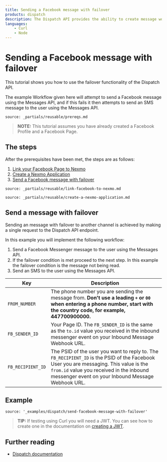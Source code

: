 ```yaml
---
title: Sending a Facebook message with failover
products: dispatch
description: The Dispatch API provides the ability to create message workflows with failover to secondary channels. This tutorial looks at using the Dispatch API to send a Facebook message with failover to the SMS channel.
languages:
    - Curl
    - Node
---
```


# Sending a Facebook message with failover

This tutorial shows you how to use the failover functionality of the Dispatch API.

The example Workflow given here will attempt to send a Facebook message using the Messages API, and if this fails it then attempts to send an SMS message to the user using the Messages API.

```partial
source: _partials/reusable/prereqs.md
```

> **NOTE:** This tutorial assumes you have already created a Facebook Profile and a Facebook Page.

## The steps

After the prerequisites have been met, the steps are as follows:

1. [Link your Facebook Page to Nexmo](#link-your-facebook-page-to-your-nexmo-account)
2. [Create a Nexmo Application](#create-a-nexmo-application)
3. [Send a Facebook message with failover](#send-a-message-with-failover)

```partial
source: _partials/reusable/link-facebook-to-nexmo.md
```

```partial
source: _partials/reusable/create-a-nexmo-application.md
```

## Send a message with failover

Sending an message with failover to another channel is achieved by making a single request to the Dispatch API endpoint.

In this example you will implement the following workflow:

1. Send a Facebook Messenger message to the user using the Messages API.
2. If the failover condition is met proceed to the next step. In this example the failover condition is the message not being read.
3. Send an SMS to the user using the Messages API.

Key | Description
-- | --
`FROM_NUMBER` | The phone number you are sending the message from. **Don't use a leading `+` or `00` when entering a phone number, start with the country code, for example, 447700900000.**
`FB_SENDER_ID` | Your Page ID. The `FB_SENDER_ID` is the same as the `to.id` value you received in the inbound messenger event on your Inbound Message Webhook URL.
`FB_RECIPIENT_ID` | The PSID of the user you want to reply to. The `FB_RECIPIENT_ID` is the PSID of the Facebook User you are messaging. This value is the `from.id` value you received in the inbound messenger event on your Inbound Message Webhook URL.

## Example

```building_blocks
source: '_examples/dispatch/send-facebook-message-with-failover'
```

> **TIP:** If testing using Curl you will need a JWT. You can see how to create one in the documentation on [creating a JWT](/messages/building-blocks/before-you-begin#generate-a-jwt).

## Further reading

* [Dispatch documentation](/dispatch/overview)
